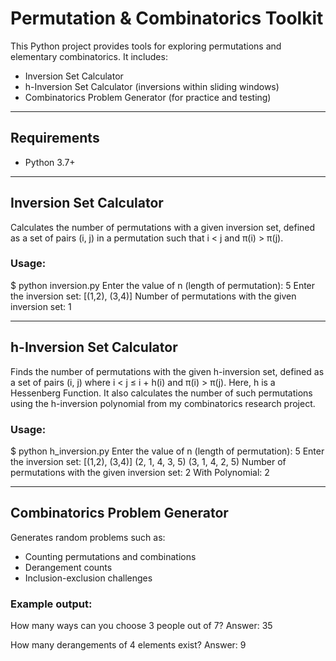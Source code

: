 # Permutation & Combinatorics Toolkit

This Python project provides tools for exploring permutations and elementary combinatorics. It includes:

- Inversion Set Calculator
- h-Inversion Set Calculator (inversions within sliding windows)
- Combinatorics Problem Generator (for practice and testing)

---

## Requirements

- Python 3.7+

---

## Inversion Set Calculator

Calculates the number of permutations with a given inversion set, defined as a set of pairs (i, j) in a permutation such that i < j and π(i) > π(j).

### Usage:
$ python inversion.py
Enter the value of n (length of permutation): 5
Enter the inversion set: [(1,2), (3,4)]
Number of permutations with the given inversion set: 1

---

## h-Inversion Set Calculator

Finds the number of permutations with the given h-inversion set, defined as a set of pairs (i, j) where i < j ≤ i + h(i) and π(i) > π(j). Here, h is a Hessenberg Function. It also calculates the number of such permutations using the h-inversion polynomial from my combinatorics research project. 

### Usage:
$ python h_inversion.py
Enter the value of n (length of permutation): 5
Enter the inversion set: [(1,2), (3,4)]
(2, 1, 4, 3, 5)
(3, 1, 4, 2, 5)
Number of permutations with the given inversion set: 2
With Polynomial: 2

---

## Combinatorics Problem Generator

Generates random problems such as:

- Counting permutations and combinations
- Derangement counts
- Inclusion-exclusion challenges

### Example output:
How many ways can you choose 3 people out of 7?
Answer: 35

How many derangements of 4 elements exist?
Answer: 9